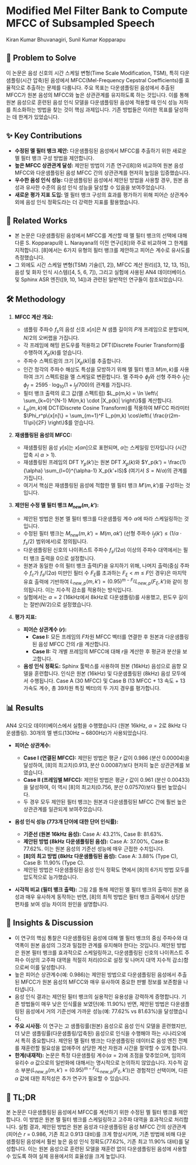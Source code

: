 # Modified Mel Filter Bank to Compute MFCC of Subsampled Speech

Kiran Kumar Bhuvanagiri, Sunil Kumar Kopparapu

## 🧩 Problem to Solve

이 논문은 음성 신호의 시간 스케일 변형(Time Scale Modification, TSM), 특히 다운샘플링(시간 압축)된 음성에서 MFCC(Mel-Frequency Cepstral Coefficients)를 효율적으로 추출하는 문제를 다룹니다. 주요 목표는 다운샘플링된 음성에서 추출된 MFCC가 원본 음성의 MFCC와 높은 상관관계를 유지하도록 하는 것입니다. 이를 통해 원본 음성으로 훈련된 음성 인식 모델을 다운샘플링된 음성에 적용할 때 인식 성능 저하를 최소화하는 방법을 찾는 것이 핵심 과제입니다. 기존 방법들은 이러한 목표를 달성하는 데 한계가 있었습니다.

## ✨ Key Contributions

- **수정된 멜 필터 뱅크 제안:** 다운샘플링된 음성에서 MFCC를 추출하기 위한 새로운 멜 필터 뱅크 구성 방법을 제안합니다.
- **높은 MFCC 상관관계 달성:** 제안된 방법이 기존 연구([8])와 비교하여 원본 음성 MFCC와 다운샘플링된 음성 MFCC 간의 상관관계를 현저히 높임을 입증했습니다.
- **우수한 음성 인식 성능:** 다운샘플링된 음성에서 제안된 방법을 사용할 경우, 원본 음성과 유사한 수준의 음성 인식 성능을 달성할 수 있음을 보여주었습니다.
- **새로운 평가 지표 도입:** 멜 필터 뱅크 구성의 효과를 평가하기 위해 피어슨 상관계수 외에 음성 인식 정확도라는 더 강력한 지표를 활용했습니다.

## 📎 Related Works

- 본 논문은 다운샘플링된 음성에서 MFCC를 계산할 때 멜 필터 뱅크의 선택에 대해 다룬 S. Kopparapu와 L. Narayana의 이전 연구([8])와 주로 비교하며 그 한계를 지적합니다. [8]에서는 6가지 유형의 필터 뱅크를 제안하고 피어슨 계수로 유사도를 측정했습니다.
- 그 외에도 시간 스케일 변형(TSM) 기술([1, 2]), MFCC 계산 원리([3, 12, 13, 15]), 음성 및 화자 인식 시스템([4, 5, 6, 7]), 그리고 실험에 사용된 AN4 데이터베이스 및 Sphinx ASR 엔진([9, 10, 14])과 관련된 일반적인 연구들이 참조되었습니다.

## 🛠️ Methodology

1. **MFCC 계산 개요:**

   - 샘플링 주파수 $f_s$의 음성 신호 $x[n]$은 $N$ 샘플 길이의 $P$개 프레임으로 분할되며, $N/2$의 오버랩을 가집니다.
   - 각 프레임에 해밍 윈도우를 적용하고 DFT(Discrete Fourier Transform)를 수행하여 $X_p(k)$를 얻습니다.
   - 주파수 스펙트럼의 크기 $|X_p(k)|$를 추출합니다.
   - 인간 청각의 주파수 해상도 특성을 모방하기 위해 멜 필터 뱅크 $M(m,k)$를 사용하여 크기 스펙트럼을 멜 스케일로 변환합니다. 멜 주파수 $\phi_f$와 선형 주파수 $l_f$는 $\phi_f = 2595 \cdot \log_{10}(1 + l_f/700)$의 관계를 가집니다.
   - 필터 뱅크 출력의 로그 값(멜 스펙트럼) $L_p(m,k) = \ln \left\{ \sum_{k=0}^{N-1} M(m,k) \cdot |X_p(k)| \right\}$를 계산합니다.
   - $L_p(m,k)$에 DCT(Discrete Cosine Transform)를 적용하여 MFCC 파라미터 $\Phi_r^p\{x[n]\} = \sum_{m=1}^F L_p(m,k) \cos\left\{ \frac{r(2m-1)\pi}{2F} \right\}$를 얻습니다.

2. **재샘플링된 음성의 MFCC:**

   - 재샘플링된 음성 $y[s]$는 $x[\alpha n]$으로 표현되며, $\alpha$는 스케일링 인자입니다 (시간 압축 시 $\alpha > 1$).
   - 재샘플링된 프레임의 DFT $Y_p(k')$는 원본 DFT $X_p(k)$와 $Y_p(k') = \frac{1}{\alpha} \sum_{l=0}^{\alpha-1} X_p(k'+lS)$ (여기서 $S = N/\alpha$)의 관계를 가집니다.
   - 여기서 핵심은 재샘플링된 음성에 적합한 멜 필터 뱅크 $M'(m,k')$를 구성하는 것입니다.

3. **제안된 수정 멜 필터 뱅크 $M_{new}(m,k')$:**

   - 제안된 방법은 원본 멜 필터 뱅크를 다운샘플링 계수 $\alpha$에 따라 스케일링하는 것입니다.
   - 수정된 필터 뱅크는 $M_{new}(m,k') = M(m, \alpha k')$ (선형 주파수 $l_f(k') \le (1/\alpha \cdot f_s/2)$ 범위에서)로 정의됩니다.
   - 다운샘플링된 신호의 나이퀴스트 주파수 $f_s/(2\alpha)$ 이상의 주파수 대역에서는 필터 뱅크 출력을 0으로 설정합니다.
   - 원본과 동일한 수의 필터 뱅크 출력($F$)을 유지하기 위해, 나머지 출력(중심 주파수 $f_c$가 $f_s/(2\alpha)$ 미만인 필터 수 $F_\xi$를 초과하는 $F_\xi < m \le F$인 경우)은 마지막 유효 출력에 기반하여 $L_{new,p}(m,k') = (0.95)^{m-F_\xi} L_{new,p}(F_\xi,k')$와 같이 정의됩니다. 이는 지수적 감소를 적용하는 방식입니다.
   - 실험에서는 $\alpha=2$ (16kHz에서 8kHz로 다운샘플링)를 사용했고, 윈도우 길이는 절반($N/2$)으로 설정했습니다.

4. **평가 지표:**
   - **피어슨 상관계수 ($r$):**
     - **Case I:** 모든 프레임의 $F$차원 MFCC 벡터를 연결한 후 원본과 다운샘플링된 음성 MFCC 간의 $r$을 계산합니다.
     - **Case II:** 각 개별 프레임의 MFCC에 대해 $r$을 계산한 후 평균과 분산을 보고합니다.
   - **음성 인식 정확도:** Sphinx 툴박스를 사용하여 원본 (16kHz) 음성으로 음향 모델을 훈련합니다. 인식은 원본 (16kHz) 및 다운샘플링된 (8kHz) 음성 모두에서 수행됩니다. Case A (30 MFCC) 및 Case B (13 MFCC + 13 속도 + 13 가속도 계수, 총 39차원 특징 벡터)의 두 가지 경우를 평가합니다.

## 📊 Results

AN4 오디오 데이터베이스에서 실험을 수행했습니다 (원본 16kHz, $\alpha=2$로 8kHz 다운샘플링). 30개의 멜 밴드(130Hz ~ 6800Hz)가 사용되었습니다.

- **피어슨 상관계수:**

  - **Case I (연결된 MFCC):** 제안된 방법은 평균 $r$ 값이 0.986 (분산 0.00004)을 달성하여, [8]의 최고치(0.913, 분산 0.00087)보다 현저히 높은 상관관계를 보였습니다.
  - **Case II (프레임별 MFCC):** 제안된 방법은 평균 $r$ 값이 0.961 (분산 0.00433)을 달성하여, 이 역시 [8]의 최고치(0.756, 분산 0.07570)보다 훨씬 높았습니다.
  - 두 경우 모두 제안된 필터 뱅크는 원본과 다운샘플링된 MFCC 간에 훨씬 높은 상관관계를 일관되게 보여주었습니다.

- **음성 인식 성능 (773개 단어에 대한 단어 인식률):**

  - **기준선 (원본 16kHz 음성):** Case A: 43.21%, Case B: 81.63%.
  - **제안된 방법 (8kHz 다운샘플링된 음성):** Case A: 37.00%, Case B: 77.62%. 이는 원본 음성의 기준선 성능에 매우 근접한 수치입니다.
  - **[8]의 최고 방법 (8kHz 다운샘플링된 음성):** Case A: 3.88% (Type C), Case B: 11.90% (Type C).
  - 제안된 방법은 다운샘플링된 음성 인식 정확도 면에서 [8]의 6가지 방법 모두를 압도적으로 능가했습니다.

- **시각적 비교 (필터 뱅크 출력):** 그림 2를 통해 제안된 멜 필터 뱅크의 출력이 원본 음성과 매우 유사하게 동작하는 반면, [8]의 최적 방법은 필터 뱅크 출력에서 상당한 편차를 보여 성능 차이의 원인을 설명합니다.

## 🧠 Insights & Discussion

- 이 연구의 핵심 통찰은 다운샘플링된 음성에 대해 멜 필터 뱅크의 중심 주파수와 대역폭이 원본 음성의 그것과 밀접한 관계를 유지해야 한다는 것입니다. 제안된 방법은 원본 필터 뱅크를 효과적으로 스케일링하고, 다운샘플링된 신호의 나이퀴스트 주파수 이상의 고주파 대역을 적절히 처리(0으로 설정 및 나머지 대역 지수적 감소)함으로써 이를 달성합니다.
- 높은 피어슨 상관계수(예: 0.986)는 제안된 방법으로 다운샘플링된 음성에서 추출된 MFCC가 원본 음성의 MFCC와 매우 유사하여 중요한 판별 정보를 보존함을 나타냅니다.
- 음성 인식 결과는 제안된 필터 뱅크의 실용적인 유용성을 강력하게 증명합니다. 기존 방법들이 매우 낮은 인식률을 보였던(예: 11.90%) 반면, 제안된 방법은 다운샘플링된 음성에서 거의 기준선에 가까운 성능(예: 77.62% vs 81.63%)을 달성했습니다.
- **주요 시사점:** 이 연구는 고 샘플링률(원본) 음성으로 음성 인식 모델을 훈련했지만, 더 낮은 샘플링률(다운샘플링/압축된) 음성으로 인식을 수행해야 하는 시나리오에서 특히 중요합니다. 제안된 멜 필터 뱅크는 다운샘플링된 데이터로 음성 엔진 전체를 재훈련할 필요성을 없애주어 상당한 계산 자원과 시간을 절약할 수 있게 합니다.
- **한계(내재적):** 논문은 특정 다운샘플링 계수($\alpha=2$)에 초점을 맞추었으며, 임의의 유리수 $\alpha$ 값으로의 일반화에 대해서는 명시적으로 논의하지 않았습니다. 지수적 감소 부분($L_{new,p}(m,k') = (0.95)^{m-F_\xi} L_{new,p}(F_\xi,k')$)은 경험적인 선택이며, 다른 $\alpha$ 값에 대한 최적성은 추가 연구가 필요할 수 있습니다.

## 📌 TL;DR

본 논문은 다운샘플링된 음성에서 MFCC를 계산하기 위한 수정된 멜 필터 뱅크를 제안합니다. 이 방법은 원본 멜 필터 뱅크를 스케일링하고 고주파 대역을 효과적으로 처리합니다. 실험 결과, 제안된 방법은 원본 음성과 다운샘플링된 음성 MFCC 간의 상관관계(피어슨 $r$ = 0.986, 기존 최고 0.913 대비)를 크게 향상시키며, 기존 방법에 비해 다운샘플링된 음성에서 훨씬 높은 음성 인식 정확도(77.62%, 기존 최고 11.90% 대비)를 달성합니다. 이는 원본 음성으로 훈련된 모델을 재훈련 없이 다운샘플링된 음성에 사용할 수 있도록 하여 실제 응용에서의 효율성을 크게 높입니다.
